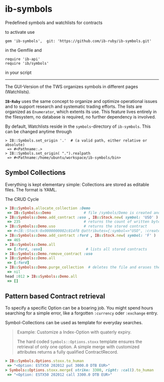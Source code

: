 # ib-symbols

Predefined symbols and watchlists for contracts

to activate use

```
gem 'ib-symbols',  git: 'https://github.com/ib-ruby/ib-symbols.git'
```
in the Gemfile and 
```
require 'ib-api'
require 'ib/symbols'
```
in your script

---

The GUI-Version of the TWS organizes symbols in different pages (Watchlists). 

**`IB-Ruby`** uses the same concept to organize and optimize operational issues and to support research and systematic trading efforts. The lists are organized as `Enumerator`, which extents its use. This feature lives entirely in the filesystem, no database is required, no further dependency is involved.

By default, Watchlists reside in the `symbols`-directory of `ib-symbols`. This can be changed anytime through
```
> IB::Symbols.set_origin '.'  # (a valid path, either relative or absolute)
 => #<Pathname:.> 
> IB::Symbols.set_origin( ".").realpath
 => #<Pathname:/home/ubuntu/workspace/ib-symbols/bin>
```


## Symbol Collections
Everything is kept elementary simple: Collections are stored as editable files. The format is YAML. 

The CRUD Cycle
```ruby
> IB::Symbols.allocate_collection :Demo
 => IB::Symbols::Demo               # file /symbols/Demo is created and Modul is established
> IB::Symbols::Demo.add_contract :uso , IB::Stock.new( symbol: 'USO' )
 => 235                             # returns the count of written bytes to the file 
> IB::Symbols::Demo.uso             # returns the stored contract
 => #<IB::Stock:0x0000000002c814f8 @attributes={:symbol=>"USO", :created_at=>2018-04-29 18:47:01 +0000, :con_id=>0, :right=>"", :exchange=>"SMART", :include_expired=>false, :sec_type=>"STK", :currency=>"USD"}> 
> IB::Symbols::Demo.add_contract :ford , IB::Stock.new( symbol: 'F' )
 => 465 
> IB::Symbols::Demo.all
 => [:ford, :uso]                    # lists all stored contracts
> IB::Symbols::Demo.remove_contract :uso
> IB::Symbols::Demo.all
 => [:ford] 
> IB::Symbols::Demo.purge_collection  # deletes the file and erases the contracts kept in memory
 => nil 
head :012 > IB::Symbols::Demo.all
 => [] 
```

## Pattern based Contract retrieval

To specify a specific Option can be a boaring job. 
You might spend hours searching for a simple error, like a forgotten `:currency` oder `:exchange` entry.

Symbol-Collections can be used as template for everyday searches.

> Example: Customize a Index-Option with quaterly expiry.
>
> The hard coded `Symbols::Options.stoxx` template ensures the retrieval of only one option.
> A simple merge with customized attributes  returns a fully qualified ContractRecord.


```ruby
> IB::Symbols.Options.stoxx.to_human
 => "<Option: ESTX50 202012 put 3000.0 DTB EUR>" 
> Symbols::Options.stoxx.merge( strike: 3300, right: :call).to_human
 => "<Option: ESTX50 202012 call 3300.0 DTB EUR>" 

```



